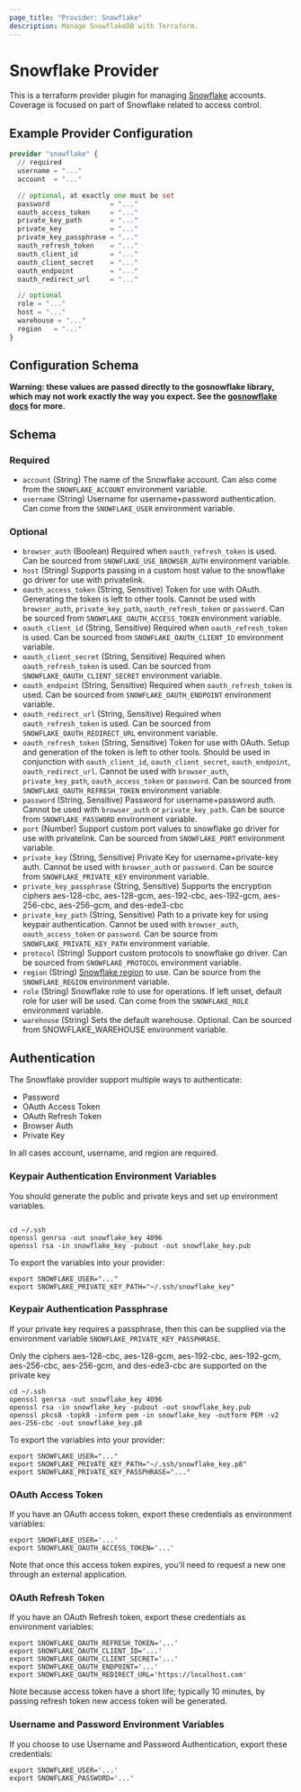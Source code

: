 ```yaml
---
page_title: "Provider: Snowflake"
description: Manage SnowflakeDB with Terraform.
---
```


# Snowflake Provider

This is a terraform provider plugin for managing [Snowflake](https://www.snowflake.com/) accounts.
Coverage is focused on part of Snowflake related to access control.


## Example Provider Configuration

```terraform
provider "snowflake" {
  // required
  username = "..."
  account  = "..."

  // optional, at exactly one must be set
  password               = "..."
  oauth_access_token     = "..."
  private_key_path       = "..."
  private_key            = "..."
  private_key_passphrase = "..."
  oauth_refresh_token    = "..."
  oauth_client_id        = "..."
  oauth_client_secret    = "..."
  oauth_endpoint         = "..."
  oauth_redirect_url     = "..."

  // optional
  role = "..."
  host = "..."
  warehouse = "..."
  region   = "..."
}
```

## Configuration Schema

**Warning: these values are passed directly to the gosnowflake library, which may not work exactly the way you expect. See the [gosnowflake docs](https://godoc.org/github.com/snowflakedb/gosnowflake#hdr-Connection_Parameters) for more.**

<!-- schema generated by tfplugindocs -->
## Schema

### Required

- `account` (String) The name of the Snowflake account. Can also come from the `SNOWFLAKE_ACCOUNT` environment variable.
- `username` (String) Username for username+password authentication. Can come from the `SNOWFLAKE_USER` environment variable.

### Optional

- `browser_auth` (Boolean) Required when `oauth_refresh_token` is used. Can be sourced from `SNOWFLAKE_USE_BROWSER_AUTH` environment variable.
- `host` (String) Supports passing in a custom host value to the snowflake go driver for use with privatelink.
- `oauth_access_token` (String, Sensitive) Token for use with OAuth. Generating the token is left to other tools. Cannot be used with `browser_auth`, `private_key_path`, `oauth_refresh_token` or `password`. Can be sourced from `SNOWFLAKE_OAUTH_ACCESS_TOKEN` environment variable.
- `oauth_client_id` (String, Sensitive) Required when `oauth_refresh_token` is used. Can be sourced from `SNOWFLAKE_OAUTH_CLIENT_ID` environment variable.
- `oauth_client_secret` (String, Sensitive) Required when `oauth_refresh_token` is used. Can be sourced from `SNOWFLAKE_OAUTH_CLIENT_SECRET` environment variable.
- `oauth_endpoint` (String, Sensitive) Required when `oauth_refresh_token` is used. Can be sourced from `SNOWFLAKE_OAUTH_ENDPOINT` environment variable.
- `oauth_redirect_url` (String, Sensitive) Required when `oauth_refresh_token` is used. Can be sourced from `SNOWFLAKE_OAUTH_REDIRECT_URL` environment variable.
- `oauth_refresh_token` (String, Sensitive) Token for use with OAuth. Setup and generation of the token is left to other tools. Should be used in conjunction with `oauth_client_id`, `oauth_client_secret`, `oauth_endpoint`, `oauth_redirect_url`. Cannot be used with `browser_auth`, `private_key_path`, `oauth_access_token` or `password`. Can be sourced from `SNOWFLAKE_OAUTH_REFRESH_TOKEN` environment variable.
- `password` (String, Sensitive) Password for username+password auth. Cannot be used with `browser_auth` or `private_key_path`. Can be source from `SNOWFLAKE_PASSWORD` environment variable.
- `port` (Number) Support custom port values to snowflake go driver for use with privatelink. Can be sourced from `SNOWFLAKE_PORT` environment variable.
- `private_key` (String, Sensitive) Private Key for username+private-key auth. Cannot be used with `browser_auth` or `password`. Can be source from `SNOWFLAKE_PRIVATE_KEY` environment variable.
- `private_key_passphrase` (String, Sensitive) Supports the encryption ciphers aes-128-cbc, aes-128-gcm, aes-192-cbc, aes-192-gcm, aes-256-cbc, aes-256-gcm, and des-ede3-cbc
- `private_key_path` (String, Sensitive) Path to a private key for using keypair authentication. Cannot be used with `browser_auth`, `oauth_access_token` or `password`. Can be source from `SNOWFLAKE_PRIVATE_KEY_PATH` environment variable.
- `protocol` (String) Support custom protocols to snowflake go driver. Can be sourced from `SNOWFLAKE_PROTOCOL` environment variable.
- `region` (String) [Snowflake region](https://docs.snowflake.com/en/user-guide/intro-regions.html) to use. Can be source from the `SNOWFLAKE_REGION` environment variable.
- `role` (String) Snowflake role to use for operations. If left unset, default role for user will be used. Can come from the `SNOWFLAKE_ROLE` environment variable.
- `warehouse` (String) Sets the default warehouse. Optional. Can be sourced from SNOWFLAKE_WAREHOUSE environment variable.

## Authentication

The Snowflake provider support multiple ways to authenticate:

* Password
* OAuth Access Token
* OAuth Refresh Token
* Browser Auth
* Private Key

In all cases account, username, and region are required.

### Keypair Authentication Environment Variables

You should generate the public and private keys and set up environment variables.

```shell

cd ~/.ssh
openssl genrsa -out snowflake_key 4096
openssl rsa -in snowflake_key -pubout -out snowflake_key.pub
```

To export the variables into your provider:

```shell
export SNOWFLAKE_USER="..."
export SNOWFLAKE_PRIVATE_KEY_PATH="~/.ssh/snowflake_key"
```

### Keypair Authentication Passphrase

If your private key requires a passphrase, then this can be supplied via the
environment variable `SNOWFLAKE_PRIVATE_KEY_PASSPHRASE`.

Only the ciphers aes-128-cbc, aes-128-gcm, aes-192-cbc, aes-192-gcm,
aes-256-cbc, aes-256-gcm, and des-ede3-cbc are supported on the private key

```shell
cd ~/.ssh
openssl genrsa -out snowflake_key 4096
openssl rsa -in snowflake_key -pubout -out snowflake_key.pub
openssl pkcs8 -topk8 -inform pem -in snowflake_key -outform PEM -v2 aes-256-cbc -out snowflake_key.p8
```

To export the variables into your provider:

```shell
export SNOWFLAKE_USER="..."
export SNOWFLAKE_PRIVATE_KEY_PATH="~/.ssh/snowflake_key.p8"
export SNOWFLAKE_PRIVATE_KEY_PASSPHRASE="..."
```

### OAuth Access Token

If you have an OAuth access token, export these credentials as environment variables:

```shell
export SNOWFLAKE_USER='...'
export SNOWFLAKE_OAUTH_ACCESS_TOKEN='...'
```

Note that once this access token expires, you'll need to request a new one through an external application.

### OAuth Refresh Token

If you have an OAuth Refresh token, export these credentials as environment variables:

```shell
export SNOWFLAKE_OAUTH_REFRESH_TOKEN='...'
export SNOWFLAKE_OAUTH_CLIENT_ID='...'
export SNOWFLAKE_OAUTH_CLIENT_SECRET='...'
export SNOWFLAKE_OAUTH_ENDPOINT='...'
export SNOWFLAKE_OAUTH_REDIRECT_URL='https://localhost.com'
```

Note because access token have a short life; typically 10 minutes, by passing refresh token new access token will be generated.

### Username and Password Environment Variables

If you choose to use Username and Password Authentication, export these credentials:

```shell
export SNOWFLAKE_USER='...'
export SNOWFLAKE_PASSWORD='...'
```
